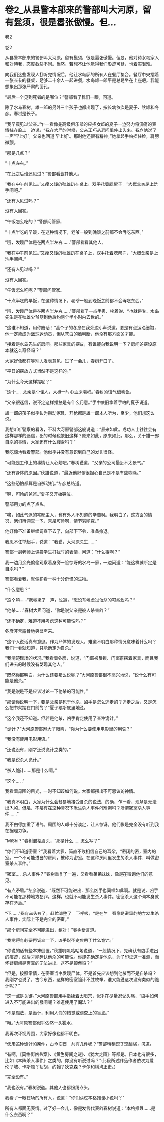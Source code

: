# 卷2_从县警本部来的警部叫大河原，留有髭须，很是嚣张傲慢。但...

卷2

卷2

从县警本部来的警部叫大河原，留有髭须，很是嚣张傲慢。但是，他对待水岛家人和对待我，态度截然不同。当然，若想不让他觉得我们形迹可疑，也着实很难。

向我们这些发现人打听完情况后，他让水岛邸的所有人在餐厅集合。餐厅中央摆着一张长长的餐桌，足够二十余人一起进餐。水岛雄一郎平是总是坐在上座吧。我能想象出那张严肃的面孔。

“最后一个见到死者的是哪位？”警部看了我们一眼，问道。

除了水岛春树，雄一郎的另外三个孩子也都出现了，按长幼依次是夏子、秋雄和冬彦。春树是长子。

“我早晨见过父亲。”乍一看像是高级俱乐部的应招女郎的夏子一边努力将沉痛的表情挂在脸上一边说，“我在大厅的时候，父亲正巧从房间里伸出头来。我向他说了一声‘早上好’。父亲也回道‘早上好’。那时他还很有精神。”她拿起手帕捂住脸，肩膀微颤。

“那是几点？”

“十点左右。”

“在此之后谁还见过？”警部看着其他人。

“我在中午前见过。”又瘦又矮的秋雄趴在桌上，双手托着腮帮子，“大概父亲是上洗手间吧。”

“还有人见过吗？”

没有人回答。

“午饭怎么吃的？”警部问管家。

“十点半吃的早饭，在这种情况下，老爷一般到晚饭之前都不会再吃东西。”

“哦，发现尸体是在两点半左右……”警部看看其他人。

“我在中午前见过。”又瘦又矮的秋雄趴在桌子上，双手托着腮帮子，“大概父亲是上洗手间吧。”

“还有人见过吗？”

没有人回答。

“午饭怎么吃呢？”警部问管家。

“十点半吃的早饭，在这种情况下，老爷一般到晚饭之前都不会再吃东西。”

“哦，发现尸体是在两点半左右……”警部看了一点手表，接着说，“也就是说，水岛先生是在秋雄少爷见到他后约两个半小时内去世的。”

“这谁不知道，用你废话！”高个子的冬彦在我旁边小声说道。要是有点运动细胞，他一定能成为篮球运动员，但从苍白的脸判断，他没有那方面的才能。

“接着是水岛先生的房间。那些家具的摆放，有谁能向我说明一下？房间的摆设原本就这么奇怪吗？”

大家好像都在等别人发表意见。过了一会儿，春树开口了。

“平日的摆放方式当然不是这样的。”

“为什么今天这样摆呢？”

“这个……父亲是个怪人，大概一时心血来潮吧。”春树的语气很粗鲁。

“父亲很迷信，说不定这样摆放是有什么用意。”手中依旧拿着手帕的夏子说道。

雄一郎的孩子似乎认为搬动家具、开枪都是雄一郎本人所为，至少，他们想这么说。

我想听听警察的看法，不料大河原警部这般说道：“原来如此。成功人士往往会有这样那样的迷信，死的时候也依旧这样？原来如此，原来如此。那么，关于雄一郎自杀的事情，大家还有什么綫索吗？”

我吃惊地看着警部。他似乎并没有意识到自己的发言很怪。

“可能是工作上的事情让人心烦吧。”春树说道，“父亲的公司最近不太景气。”

“还有身体的原因。”秋雄说道，“最近他好像很担心自己是不是有些糊涂。”

“这些恐怕都算是自杀动机。”冬彦总结道。

“啊，可怜的爸爸。”夏子又开始哭泣。

警部用力的点了点头。

“唉，如此气派的宅邸主人，也有外人不知道的辛苦啊。我明白了，这方面的情况，我们再调查一下。真是可怜啊，请节哀顺变。”

他好像不准备继续调查下去了，向部下下令，准备撤退。

我忍不住举起手，说道：“我说，大河原先生……”

警部一副老师上课被学生打扰时的表情，问道：“什么事啊？”

我一边用余光偷偷观察着身旁一脸惊讶的水岛一家，一边问道：“能这样就断定是自杀吗？”

警部看着我，就像在看一种十分奇怪的生物。

“什么意思？”

“这个嘛……”我咳嗽了一声，说道，“您没有考虑过他杀的可能性吗？”

“他杀……”春树大声问道，“你是说父亲是被人杀害的？”

“还不确定，难道不用考虑这种可能性吗？”

冬彦非常露骨地笑出声来。

“这个人说话真有意思。作为尸体的发现人，难道不明白那种情况意味着什么吗？我们一看就知道，只能断定为自杀。”

“我清楚现场的状况。”我看着冬彦，说道，“门窗被反锁、门窗前摆着家具，而且我们进去的时候没有发现其他人。”

“既然你都明白，为什么还要那么说呢？”大河原警部很不高兴地说，“说什么有可能是他杀。”

“我是说是不是应该讨论一下他杀的可能性。”

“那请你说明一下，要是父亲是死于他杀，凶手是怎么逃走的？逃走之后，又是怎么把书架摆在门前的？”夏子歇斯底里地说。

“这个我还不知道。但若是他杀，凶手肯定使用了某种诡计。”

“诡计？”大河原警部瞪大了眼睛，“你为什么要使用电影里的用语？”

“我没有使用电影用语。”

“还说没有，刚才还说诡计之类的。”

“我是说杀人诡计。”

“杀人诡计……那是什么啊。”

“这个……”

我看着周围的目光，一时不知该如何说。大家都摆出不可思议的神情。

“我真不明白，大家为什么会轻易地接受自杀的说法。的确，乍一看，现场是无法出入的。但是，不是有在这种情况下发生杀人事件的案例吗？所谓密室杀人事件……”

我不由得加重了语气。周围的人却十分淡定，让人惊讶。他们像是完全没有听到我在据理力争。

“MiShi？”春树皱褶眉头，“那是什么……怎么写？”

“你们不知道密室？”我看着大家，简直不敢相信自己的耳朵，“密闭的密，室内的室。一个不可能进出的房间，被称为密室。在这种房间里发生的杀人事件，叫做密室杀人事件。”

“密室……杀人事件？”春树重复了一遍，又看看弟弟妹妹，像是在徵询他们的意见。

“有点矛盾。”冬彦说道，“既然不可能进出，那么凶手也同样如此啊。就是说，凶手不可能在那种地方犯罪。这样，也就不可能发生杀人事件。密室杀人这个词本身就存在矛盾。”

“不……”我有点头疼了，赶忙调整了一下呼吸，“是在乍一看像是密室的地方发生杀人事件，实际上不是完全的密室。”

“那个房间完全不可能进出，绝对！”春树断言道。

“我觉得有必要再调查一下，凶手说不定使用了什么诡计。”

“你说的话有些本末倒置。”秋雄叽叽咕咕地说道，“一般情况下，先确认有凶手进出的痕迹，然后才能确认他杀的可能性。你却先确定是他杀，为了印证这一推测，而怀疑房间是否真的无法进出。这不是颠倒吗？”

“但是，按照常情，在密室当中发现尸体，不是首先应该想到他杀而不是自杀吗？我刚才也说了，古今东西，这样的密室诡计不胜枚举，谁又能说这次没有类似的诡计呢？”

“这一点是关键。”大河原警部用手指揉着太阳穴，似乎在尽量忍受头痛，“凶手如何进入不可能进出的房间呢？难道使用了魔法？”

“不是魔法，是诡计，利用人们的错觉或调查上的盲点。”

“哦。”大河原警部似乎依然一头雾水。

我再次环视周围，大家好像也都不明白。

“使用这种诡计的案件，古今东西一共有几件呢？”警部稍稍歪了歪脑袋，问道。

“有啊，《莫格街凶杀案》、《黄色房间之谜》、《犹大之窗》等都是。日本也有很多，比如《本阵杀人事件》之类的。你没有听说过吗？”(此段所述作品作者依次为爱伦？坡、卡斯顿？勒胡、约翰？狄克森？卡尔和横沟正史。)

“完全没有。”

“我也没有。”春树说道。其他人也都纷纷点头。

我看了一眼在场的所有人，说道：“你们读过本格推理小说吗？”

所有人都面无表情。过了好一会儿，像是发言代表的春树说道：“本格推理……是什么东西啊？”